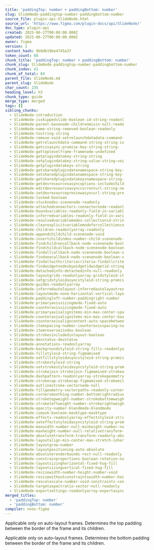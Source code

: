 ```yaml
---
title: 'paddingTop: number + paddingBottom: number'
slug: SlideNode-paddingtop-number-paddingbottom-number
source_file: plugin-api-SlideNode.html
source_url: 'https://www.figma.com/plugin-docs/api/SlideNode/'
doc_type: plugin-api
created: 2025-06-27T00:00:00.000Z
updated: 2025-06-27T00:00:00.000Z
owner: figma
version: 1
content_hash: 9b9db19be4745a37
token_count: 68
chunk_title: 'paddingTop: number + paddingBottom: number'
chunk_slug: SlideNode-paddingtop-number-paddingbottom-number
chunk_index: 41
chunk_of_total: 84
parent_file: SlideNode.md
parent_slug: SlideNode
char_count: 235
heading_level: h3
chunk_type: guide
merge_type: merged
tags: []
sibling_chunks:
  - SlideNode-introduction
  - SlideNode-isskippedslide-boolean-id-string-readonl
  - SlideNode-parent-basenode-childrenmixin-null-reado
  - SlideNode-name-string-removed-boolean-readonly
  - SlideNode-tostring-string
  - SlideNode-remove-void-setrelaunchdatadata-command-
  - SlideNode-getrelaunchdata-command-string-string-is
  - SlideNode-getcssasync-promise-key-string-string-
  - SlideNode-gettoplevelframe-framenode-undefined
  - SlideNode-getplugindatakey-string-string
  - SlideNode-setplugindatakey-string-value-string-voi
  - SlideNode-getplugindatakeys-string
  - SlideNode-getsharedplugindatanamespace-string-key-
  - SlideNode-setsharedplugindatanamespace-string-key-
  - SlideNode-getsharedplugindatakeysnamespace-string-
  - SlideNode-getdevresourcesasyncoptions-includechild
  - SlideNode-editdevresourceasynccurrenturl-string-ne
  - SlideNode-setdevresourcepreviewasyncurl-string-pre
  - SlideNode-locked-boolean
  - SlideNode-stucknodes-scenenode-readonly
  - SlideNode-attachedconnectors-connectornode-readonl
  - SlideNode-boundvariables-readonly-field-in-variabl
  - SlideNode-inferredvariables-readonly-field-in-vari
  - SlideNode-resolvedvariablemodes-collectionid-strin
  - SlideNode-clearexplicitvariablemodeforcollectionco
  - SlideNode-children-readonlyarray-readonly
  - SlideNode-appendchildchild-scenenode-void
  - SlideNode-insertchildindex-number-child-scenenode-
  - SlideNode-findchildrencallback-node-scenenode-bool
  - SlideNode-findchildcallback-node-scenenode-boolean
  - SlideNode-findallcallback-node-scenenode-boolean-s
  - SlideNode-findonecallback-node-scenenode-boolean-s
  - SlideNode-findallwithcriteriacriteria-findallcrite
  - SlideNode-findwidgetnodesbywidgetidwidgetid-string
  - SlideNode-detachedinfo-detachedinfo-null-readonly
  - SlideNode-layoutgrids-readonlyarray-gridstyleid-st
  - SlideNode-setgridstyleidasyncstyleid-string-promis
  - SlideNode-guides-readonlyarray
  - SlideNode-inferredautolayout-inferredautolayoutres
  - SlideNode-layoutmode-none-horizontal-vertical-layo
  - SlideNode-paddingleft-number-paddingright-number
  - SlideNode-primaryaxissizingmode-fixed-auto
  - SlideNode-counteraxissizingmode-fixed-auto
  - SlideNode-primaryaxisalignitems-min-max-center-spa
  - SlideNode-counteraxisalignitems-min-max-center-bas
  - SlideNode-counteraxisaligncontent-auto-spacebetwee
  - SlideNode-itemspacing-number-counteraxisspacing-nu
  - SlideNode-itemreversezindex-boolean
  - SlideNode-strokesincludedinlayout-boolean
  - SlideNode-devstatus-devstatus
  - SlideNode-annotations-readonlyarray
  - SlideNode-backgroundstyleid-string-fills-readonlya
  - SlideNode-fillstyleid-string-figmamixed
  - SlideNode-setfillstyleidasyncstyleid-string-promis
  - SlideNode-strokestyleid-string
  - SlideNode-setstrokestyleidasyncstyleid-string-prom
  - SlideNode-strokejoin-strokejoin-figmamixed-strokea
  - SlideNode-dashpattern-readonlyarray-strokegeometry
  - SlideNode-strokecap-strokecap-figmamixed-strokemit
  - SlideNode-outlinestroke-vectornode-null
  - SlideNode-fillgeometry-vectorpaths-readonly-corner
  - SlideNode-cornersmoothing-number-bottomrightradius
  - SlideNode-stroketopweight-number-strokebottomweigh
  - SlideNode-strokeleftweight-number-strokerightweigh
  - SlideNode-opacity-number-blendmode-blendmode
  - SlideNode-ismask-boolean-masktype-masktype
  - SlideNode-effects-readonlyarray-effectstyleid-stri
  - SlideNode-seteffectstyleidasyncstyleid-string-prom
  - SlideNode-maxwidth-number-null-minheight-number-nu
  - SlideNode-maxheight-number-null-relativetransform-
  - SlideNode-absolutetransform-transform-readonly-abs
  - SlideNode-layoutalign-min-center-max-stretch-inher
  - SlideNode-layoutgrow-number
  - SlideNode-layoutpositioning-auto-absolute
  - SlideNode-absoluterenderbounds-rect-null-readonly
  - SlideNode-constrainproportions-boolean-rotation-nu
  - SlideNode-layoutsizinghorizontal-fixed-hug-fill
  - SlideNode-layoutsizingvertical-fixed-hug-fill
  - SlideNode-resizewidth-number-height-number-void
  - SlideNode-resizewithoutconstraintswidth-number-hei
  - SlideNode-rescalescale-number-void-constraints-con
  - SlideNode-targetaspectratio-vector-null-readonly
  - SlideNode-exportsettings-readonlyarray-exportasync
merged_titles:
  - 'paddingTop: number'
  - 'paddingBottom: number'
compiler: noos-figma
---
```


Applicable only on auto-layout frames. Determines the top padding between the border of the frame and its children.

Applicable only on auto-layout frames. Determines the bottom padding between the border of the frame and its children.
